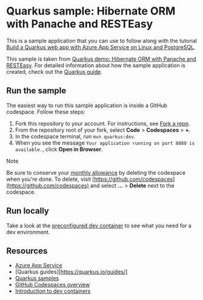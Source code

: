 # Quarkus sample: Hibernate ORM with Panache and RESTEasy

This is a sample application that you can use to follow along with the tutorial [Build a Quarkus web app with Azure App Service on Linux and PostgreSQL](https://learn.microsoft.com/azure/app-service/tutorial-java-quarkus-postgresql-app).

This sample is taken from [Quarkus demo: Hibernate ORM with Panache and RESTEasy](https://github.com/quarkusio/quarkus-quickstarts/tree/main/hibernate-orm-panache-quickstart). For detailed information about how the sample application is created, check out the [Quarkus guide](https://quarkus.io/guides/hibernate-orm-panache).

## Run the sample

The easiest way to run this sample application is inside a GitHub codespace. Follow these steps:

1. Fork this repository to your account. For instructions, see [Fork a repo](https://docs.github.com/get-started/quickstart/fork-a-repo).
1. From the repository root of your fork, select **Code** > **Codespaces** > **+**.
1. In the codespace terminal, run `mvn quarkus:dev`.
1. When you see the message `Your application running on port 8080 is available.`, click **Open in Browser**.

> [!NOTE]
> Be sure to conserve your [monthly allowance](https://docs.github.com/en/billing/managing-billing-for-github-codespaces/about-billing-for-github-codespaces) by deleting the codespace when you're done. To delete, visit [https://github.com/codespaces](https://github.com/codespaces) and select **...** > **Delete** next to the codespace.

## Run locally

Take a look at the [preconfigured dev container](.devcontainer/README.md) to see what you need for a dev environment.

## Resources

- [Azure App Service](https://azure.microsoft.com/products/app-service)
- [Quarkus guides][https://quarkus.io/guides/]
- [Quarkus samples](https://github.com/quarkusio/quarkus-quickstarts)
- [GitHub Codespaces overview](https://docs.github.com/en/codespaces/overview)
- [Introduction to dev containers](https://docs.github.com/en/codespaces/setting-up-your-project-for-codespaces/adding-a-dev-container-configuration/introduction-to-dev-containers)
